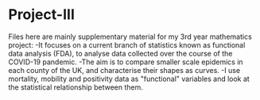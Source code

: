 # Project-III
Files here are mainly supplementary material for my 3rd year mathematics project:
-It focuses on a current branch of statistics known as functional data analysis (FDA), to analyse data collected over the course of the COVID-19 pandemic.
-The aim is to compare smaller scale epidemics in each county of the UK, and characterise their shapes as curves.
-I use mortality, mobility and positivity data as "functional" variables and look at the statistical relationship between them.

